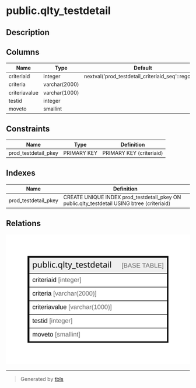 # public.qlty_testdetail

## Description

## Columns

| Name | Type | Default | Nullable | Children | Parents | Comment |
| ---- | ---- | ------- | -------- | -------- | ------- | ------- |
| criteriaid | integer | nextval('prod_testdetail_criteriaid_seq'::regclass) | false |  |  |  |
| criteria | varchar(2000) |  | true |  |  |  |
| criteriavalue | varchar(1000) |  | true |  |  |  |
| testid | integer |  | true |  |  |  |
| moveto | smallint |  | true |  |  |  |

## Constraints

| Name | Type | Definition |
| ---- | ---- | ---------- |
| prod_testdetail_pkey | PRIMARY KEY | PRIMARY KEY (criteriaid) |

## Indexes

| Name | Definition |
| ---- | ---------- |
| prod_testdetail_pkey | CREATE UNIQUE INDEX prod_testdetail_pkey ON public.qlty_testdetail USING btree (criteriaid) |

## Relations

![er](public.qlty_testdetail.svg)

---

> Generated by [tbls](https://github.com/k1LoW/tbls)
